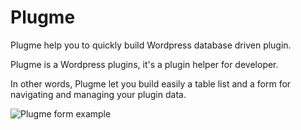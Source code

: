 # Plugme

Plugme help you to quickly build Wordpress database driven plugin.

Plugme is a Wordpress plugins, it's a plugin helper for developer.

In other words, Plugme let you build easily a table list and a form for navigating and managing your plugin data.

![Plugme form example](https://github.com/1Franck/plugme/blob/master/screenshot-form.png?raw=true)